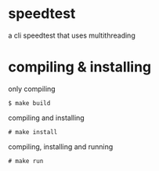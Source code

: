 # speedtest
a cli speedtest that uses multithreading
# compiling & installing
only compiling 
```
$ make build
```
compiling and installing
```
# make install
```
compiling, installing and running
```
# make run
```
